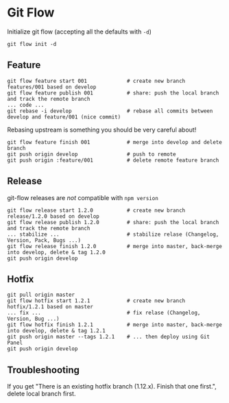 
# Git Flow

Initialize git flow (accepting all the defaults with `-d`)

    git flow init -d

## Feature

    git flow feature start 001             # create new branch features/001 based on develop
    git flow feature publish 001           # share: push the local branch and track the remote branch
    ... code ...
    git rebase -i develop                  # rebase all commits between develop and feature/001 (nice commit)

  Rebasing upstream is something you should be very careful about!

    git flow feature finish 001            # merge into develop and delete branch
    git push origin develop                # push to remote
    git push origin :feature/001           # delete remote feature branch 


## Release

  git-flow releases are _not_ compatible with `npm version`

    git flow release start 1.2.0           # create new branch release/1.2.0 based on develop
    git flow release publish 1.2.0         # share: push the local branch and track the remote branch
    ... stabilize ...                      # stabilize relase (Changelog, Version, Pack, Bugs ...)
    git flow release finish 1.2.0          # merge into master, back-merge into develop, delete & tag 1.2.0
    git push origin develop

## Hotfix

    git pull origin master
    git flow hotfix start 1.2.1            # create new branch hotfix/1.2.1 based on master
    ... fix ...                            # fix relase (Changelog, Version, Bug ...)
    git flow hotfix finish 1.2.1           # merge into master, back-merge into develop, delete & tag 1.2.1
    git push origin master --tags 1.2.1    # ... then deploy using Git Panel
    git push origin develop

## Troubleshooting

If you get "There is an existing hotfix branch (1.12.x). Finish that one first.", delete local branch first.
